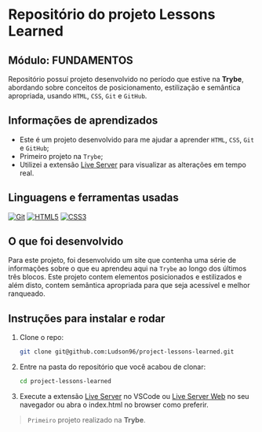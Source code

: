 # Repositório do projeto Lessons Learned

## Módulo: FUNDAMENTOS

 Repositório possuí projeto desenvolvido no período que estive na **Trybe**, abordando sobre conceitos de posicionamento, estilização e semântica apropriada, usando `HTML`, `CSS`, `Git` e `GitHub`.

## Informações de aprendizados

- Este é um projeto desenvolvido para me ajudar a aprender `HTML`, `CSS`, `Git` e `GitHub`;
- Primeiro projeto na `Trybe`;
- Utilizei a extensão [Live Server](https://marketplace.visualstudio.com/items?itemName=ritwickdey.LiveServer) para visualizar as alterações em tempo real.

## Linguagens e ferramentas usadas

 [![Git][Git-logo]][Git-url]
 [![HTML5][HTML5-logo]][HTML5-url]
 [![CSS3][CSS3-logo]][CSS3-url]

## O que foi desenvolvido

Para este projeto, foi desenvolvido um site que contenha uma série de informações sobre o que eu aprendeu aqui na `Trybe` ao longo dos últimos três blocos. Este projeto contem elementos posicionados e estilizados e além disto, contem semântica apropriada para que seja acessível e melhor ranqueado.

## Instruções para instalar e rodar

1. Clone o repo:

    ```bash
    git clone git@github.com:Ludson96/project-lessons-learned.git
    ```

1. Entre na pasta do repositório que você acabou de clonar:

    ```bash
    cd project-lessons-learned
    ```

1. Execute a extensão [Live Server](https://marketplace.visualstudio.com/items?itemName=ritwickdey.LiveServer) no VSCode ou [Live Server Web](https://chrome.google.com/webstore/detail/live-server-web-extension/fiegdmejfepffgpnejdinekhfieaogmj) no seu navegador ou abra o index.html no browser como preferir.

> `Primeiro` projeto realizado na **Trybe**.

[Git-logo]: https://img.shields.io/badge/git-%23F05033.svg?style=for-the-badge&logo=git&logoColor=white
[Git-url]: https://git-scm.com
[HTML5-logo]: https://img.shields.io/badge/html5-%23E34F26.svg?style=for-the-badge&logo=html5&logoColor=white
[HTML5-url]: https://developer.mozilla.org/pt-BR/docs/Web/HTML
[CSS3-logo]: https://img.shields.io/badge/css3-%231572B6.svg?style=for-the-badge&logo=css3&logoColor=white
[CSS3-url]: https://developer.mozilla.org/pt-BR/docs/Web/CSS
